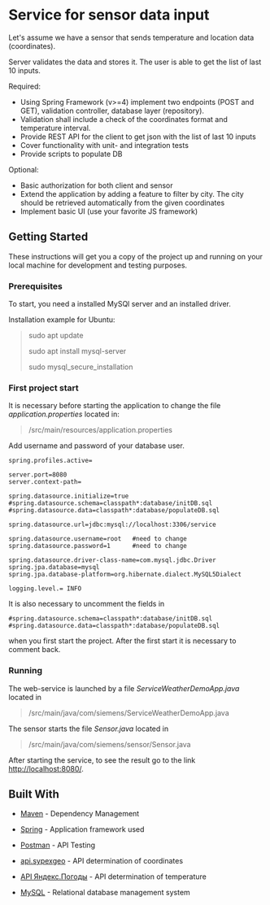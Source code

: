 # Service for sensor data input

Let's assume we have a sensor that sends temperature and location data (coordinates).

Server validates the data and stores it. The user is able to get the list of last 10 inputs.

Required:

  - Using Spring Framework (v>=4) implement two endpoints (POST and GET), validation controller, database layer (repository).
  - Validation shall include a check of the coordinates format and temperature interval.
  - Provide REST API for the client to get json with the list of last 10 inputs
  - Cover functionality with unit- and integration tests
  - Provide scripts to populate DB
  
Optional:

   - Basic authorization for both client and sensor
   - Extend the application by adding a feature to filter by city. The city should be retrieved automatically from the given coordinates
   - Implement basic UI (use your favorite JS framework)
   
## Getting Started

These instructions will get you a copy of the project up and running on your local machine for development and testing purposes.

### Prerequisites

To start, you need a installed MySQl server and an installed driver.

Installation example for Ubuntu:

>sudo apt update
>
>sudo apt install mysql-server
>
>sudo mysql_secure_installation

### First project start

It is necessary before starting the application to change the file *application.properties* located in:

>/src/main/resources/application.properties

Add username and password of your database user.


```properties
spring.profiles.active=

server.port=8080
server.context-path=

spring.datasource.initialize=true
#spring.datasource.schema=classpath*:database/initDB.sql
#spring.datasource.data=classpath*:database/populateDB.sql

spring.datasource.url=jdbc:mysql://localhost:3306/service

spring.datasource.username=root   #need to change
spring.datasource.password=1      #need to change

spring.datasource.driver-class-name=com.mysql.jdbc.Driver
spring.jpa.database=mysql
spring.jpa.database-platform=org.hibernate.dialect.MySQL5Dialect

logging.level.= INFO
```

It is also necessary to uncomment the fields in 


```properties
#spring.datasource.schema=classpath*:database/initDB.sql
#spring.datasource.data=classpath*:database/populateDB.sql
```

when you first start the project. 
After the first start it is necessary to comment back.

### Running

The web-service is launched by a file *ServiceWeatherDemoApp.java* located in

>/src/main/java/com/siemens/ServiceWeatherDemoApp.java


The sensor starts the file *Sensor.java* located in 

> /src/main/java/com/siemens/sensor/Sensor.java

After starting the service, to see the result go to the link [http://localhost:8080/]().

## Built With

 - [Maven](https://maven.apache.org/) - Dependency Management

 - [Spring](https://spring.io/) - Application framework used
 
 - [Postman](https://www.getpostman.com/) - API Testing
 
 - [api.sypexgeo](https://sypexgeo.net/ru/) - API determination of coordinates
 
 - [API Яндекс.Погоды](https://tech.yandex.ru/weather/) - API determination of temperature
 
 - [MySQL](https://www.mysql.com/) -  Relational database management system


